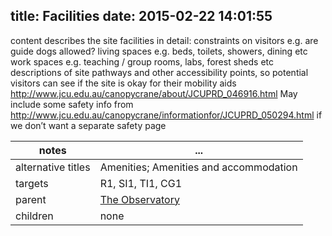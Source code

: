 title: Facilities
date: 2015-02-22 14:01:55
---
content describes the site facilities in detail:
constraints on visitors e.g. are guide dogs allowed?
living spaces e.g. beds, toilets, showers, dining etc
work spaces e.g. teaching / group rooms, labs, forest sheds etc
descriptions of site pathways and other accessibility points, so potential visitors can see if the site is okay for their mobility aids
http://www.jcu.edu.au/canopycrane/about/JCUPRD_046916.html
May include some safety info from http://www.jcu.edu.au/canopycrane/informationfor/JCUPRD_050294.html if we don’t want a separate safety page

 notes | ...
-------|-----
alternative titles | Amenities; Amenities and accommodation
targets | R1, SI1, TI1, CG1
parent | <a href="../the-observatory">The Observatory</a>
children | none
